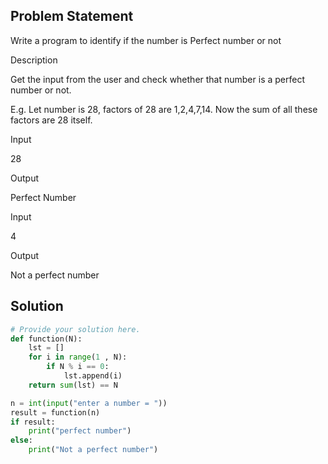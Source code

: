 ## Problem Statement 

Write a program to identify if the number is Perfect number or not

Description

Get the input from the user and check whether that number is a perfect number or not.

E.g. Let number is 28, factors of 28 are 1,2,4,7,14. Now the sum of all these factors are 28 itself.

Input

28

Output

Perfect Number

Input

4

Output

Not a perfect number 
## Solution

```python
# Provide your solution here.
def function(N):
    lst = []
    for i in range(1 , N):
        if N % i == 0:
            lst.append(i)
    return sum(lst) == N

n = int(input("enter a number = "))
result = function(n)
if result:
    print("perfect number")
else:
    print("Not a perfect number")

